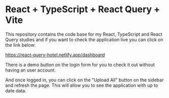 # React + TypeScript + React Query + Vite

This repository contains the code base for my React, TypeScript and React Query studies and if you want to check the application live you can click on the link below:

https://react-query-hotel.netlify.app/dashboard

There is a demo button on the login form for you to check it out without having an user account.

And once logged in, you can click on the "Upload All" button on the sidebar and refresh the page. This will allow you to see the application with up to date data.

